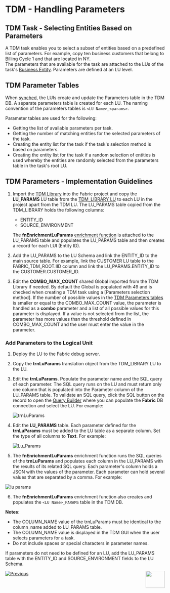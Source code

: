 # TDM - Handling Parameters 


## TDM Task - Selecting Entities Based on Parameters

A TDM task enables you to select a subset of entities based on a predefined list of parameters. For example, copy ten business customers that belong to Billing Cycle 1 and that are located in NY.  
The parameters that are available for the task are attached to the LUs of the task's [Business Entity](/articles/TDM/tdm_overview/03_business_entity_overview.md). Parameters are defined at an LU level. 

## TDM Parameter Tables

When [synched](/articles/14_sync_LU_instance/01_sync_LUI_overview.md), the LUIs create and update the Parameters table in the TDM DB. A separate parameters table is created for each LU. The naming convention of the parameters tables is `<LU Name>_<params>`. 

Parameter tables are used for the following:

- Getting the list of available parameters per task.
- Getting the number of matching entities for the selected parameters of the task.
- Creating the entity list for the task if the task's selection method is based on parameters.
- Creating the entity list for the task if a random selection of entities is used whereby the entities are randomly selected from the parameters table in the task's root LU.  

## TDM Parameters - Implementation Guidelines

1.  Import the [TDM Library](/articles/TDM/tdm_implementation/04_fabric_tdm_library.md) into the Fabric project and copy the **LU_PARAMS** LU table from the [TDM_LIBRARY LU](/articles/TDM/tdm_implementation/04_fabric_tdm_library.md#tdm_library-lu) to each LU in the project apart from the TDM LU. 
The LU_PARAMS table copied from the TDM_LIBRARY holds the following columns:
    -  ENTITY_ID 
    -  SOURCE_ENVIRONMENT

    The **fnEnrichmentLuParams** [enrichment function](/articles/10_enrichment_function/01_enrichment_function_overview.md) is attached to the LU_PARAMS table and populates the LU_PARAMS table and then creates a record for each LUI (Entity ID). 

2. Add the LU_PARAMS to the LU Schema and link the ENTITY_ID to the main source table. For example, link the CUSTOMER LU table to the FABRIC_TDM_ROOT.IID column and link the LU_PARAMS.ENTITY_ID to the CUSTOMER.CUSTOMER_ID.

3. Edit the **COMBO_MAX_COUNT** shared Global imported from the TDM Library if needed. By default the Global is populated with 49 and is checked when creating a TDM task using a [Parameters selection method]. If the number of possible values in the [TDM Parameters tables](#tdm-parameters-tables) is smaller or equal to the COMBO_MAX_COUNT value, the parameter is handled as a **combo** parameter and a list of all possible values for this parameter is displayed. If a value is not selected from the list, the parameter has  more values than the threshold defined in COMBO_MAX_COUNT and the user must enter the value in the parameter.

  ### Add Parameters to the Logical Unit

1. Deploy the LU to the Fabric debug server.

2. Copy the **trnLuParams** translation object from the TDM_LIBRARY LU to the LU. 

3. Edit the **trnLuParams**. Populate the parameter name and the SQL query of each parameter. The SQL query runs on the LU and must return only one column that is populated into the Parameter column of the LU_PARAMS table. To validate an SQL query, click the SQL button on the record to open the [Query Builder](/articles/11_query_builder/02_query_builder_window.md) where you can populate the **Fabric** DB connection and select the LU. For example:

    ![trnLuParams](images/trnLuParams_example.png)

4. Edit the **LU_PARAMS** table. Each parameter defined for the **trnLuParams** must be added to the LU table as a separate column. Set the type of all columns to **Text**. For example:

    ![Lu_Params](images/lu_params_example.png)

5. The **fnEnrichmentLuParams** enrichment function runs the SQL queries of the **trnLuParams** and populates each column in the LU_PARAMS with the results of its related SQL query. Each parameter's column holds a JSON with the values of the parameter. Each parameter can hold several values that are separated by a comma. For example:

  ![lu params](images/populated_lu_params_example.png)

 6. The **fnEnrichmentLuParams** enrichment function also creates and populates the `<LU Name>_PARAMS` table in the TDM DB.

**Notes:**

- The COLUMN_NAME value of the trnLuParams must be identical to the column_name added to LU_PARAMS table.
- The COLUMN_NAME value is displayed in the TDM GUI when the user selects parameters for a task.
- Do not include spaces or special characters in parameter names.
  

If parameters do not need to be defined for an LU, add the LU_PARAMS table with the ENTITY_ID and SOURCE_ENVIRONMENT fields to the LU Schema.



[![Previous](/articles/images/Previous.png)](06_tdm_implementation_support_hierarchy.md)[<img align="right" width="60" height="54" src="/articles/images/Next.png">](08_tdm_implement_delete_of_entities.md)
